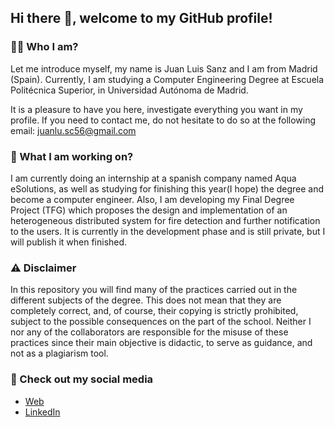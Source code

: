 ## Hi there 👋, welcome to my GitHub profile!

### :raising_hand_man: Who I am?
Let me introduce myself, my name is Juan Luis Sanz and I am from Madrid (Spain). Currently,
I am studying a Computer Engineering Degree at Escuela Politécnica Superior, in Universidad
Autónoma de Madrid. 

It is a pleasure to have you here, investigate everything you want in my profile. If you need 
to contact me, do not hesitate to do so at the following email: [juanlu.sc56@gmail.com](mailto:juanlu.sc56@gmail.com)

### :scroll: What I am working on?
I am currently doing an internship at a spanish company named Aqua eSolutions, as well as studying
for finishing this year(I hope) the degree and become a computer engineer.
Also, I am developing my Final Degree Project (TFG) which proposes the design and implementation of 
an heterogeneous distributed system for fire detection and further notification to the users. It is 
currently in the development phase and is still private, but I will publish it when finished.

### :warning: Disclaimer
In this repository you will find many of the practices carried out in the different subjects of 
the degree. This does not mean that they are completely correct, and, of course, their copying 
is strictly prohibited, subject to the possible consequences on the part of the school. Neither I 
nor any of the collaborators are responsible for the misuse of these practices since their main 
objective is didactic, to serve as guidance, and not as a plagiarism tool.

### :pineapple: Check out my social media
- [Web](#)
- [LinkedIn](https://www.linkedin.com/in/juan-luis-sanz-engineer/)
